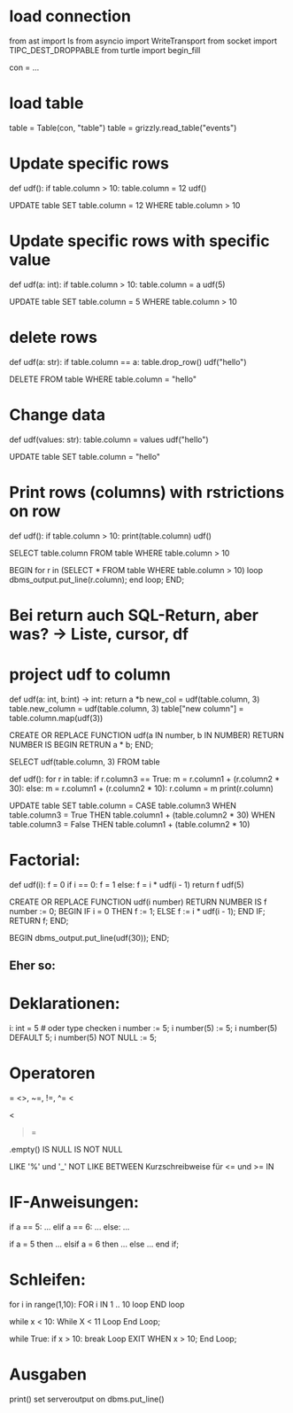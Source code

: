 # load connection
from ast import Is
from asyncio import WriteTransport
from socket import TIPC_DEST_DROPPABLE
from turtle import begin_fill


con = ...

# load table
table = Table(con, "table")
table = grizzly.read_table("events")





# Update specific rows
def udf():
    if table.column > 10:
        table.column = 12
udf()

UPDATE table
SET table.column = 12
WHERE table.column > 10





# Update specific rows with specific value
def udf(a: int):
    if table.column > 10:
        table.column = a
udf(5)

UPDATE table
SET table.column = 5
WHERE table.column > 10





# delete rows
def udf(a: str):
    if table.column == a:
        table.drop_row()
udf("hello")

DELETE FROM table
WHERE table.column = "hello"






# Change data
def udf(values: str):
    table.column = values
udf("hello")

UPDATE table
SET table.column = "hello"





# Print rows (columns) with rstrictions on row
def udf():
    if table.column > 10:
        print(table.column)
udf()

SELECT table.column
FROM table
WHERE table.column > 10

BEGIN 
    for r in (SELECT * FROM table WHERE table.column > 10)
    loop
        dbms_output.put_line(r.column);
    end loop;
END;




# Bei return auch SQL-Return, aber was? -> Liste, cursor, df

# project udf to column
def udf(a: int, b:int) -> int:
    return a *b
new_col = udf(table.column, 3)
table.new_column = udf(table.column, 3)
table["new column"] = table.column.map(udf(3))

CREATE OR REPLACE FUNCTION udf(a IN number, b IN NUMBER)
    RETURN NUMBER IS 
BEGIN 
RETRUN a * b;
END;

SELECT udf(table.column, 3)
FROM table




def udf():
    for r in table:
        if r.column3 == True:
            m = r.column1 + (r.column2 * 30):
        else:
            m = r.column1 + (r.column2 * 10):
        r.column = m
        print(r.column)

UPDATE table
SET table.column = CASE table.column3
    WHEN table.column3 = True THEN table.column1 + (table.column2 * 30)
    WHEN table.column3 = False THEN table.column1 + (table.column2 * 10)




# Factorial:
def udf(i):
    f = 0
    if i == 0:
        f = 1
    else:
        f = i * udf(i - 1)
    return f
udf(5)

CREATE OR REPLACE FUNCTION udf(i number)
RETURN NUMBER
IS
    f number := 0;
BEGIN
    IF i = 0 THEN
        f := 1;
    ELSE
        f := i * udf(i - 1);
    END IF;
RETURN f;
END;

BEGIN
dbms_output.put_line(udf(30));
END;





## Eher so:
# Deklarationen:
i: int = 5  # oder type checken
i number := 5;
i number(5) := 5;
i number(5) DEFAULT 5;
i number(5) NOT NULL := 5;


# Operatoren
=
<>, ~=, !=, ^=
< 
> 
<
>=

.empty()
IS NULL
IS NOT NULL

LIKE '%' und '_'
NOT LIKE
BETWEEN         Kurzschreibweise für <= und >=
IN

# IF-Anweisungen:
if a == 5:
    ...
elif a == 6:
    ...
else:
    ...

if a = 5 then
    ...
elsif a = 6 then
    ...
else
    ...
end if;


# Schleifen:
for i in range(1,10):
FOR i IN 1 .. 10 loop
END loop

while x < 10:
While X < 11 Loop
End Loop;

while True:
    if x > 10:
        break
Loop
EXIT WHEN x > 10;
End Loop;


# Ausgaben
print()
set serveroutput on
dbms.put_line()

